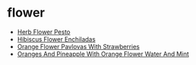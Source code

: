 # flower

 * [Herb Flower Pesto](index/h/herb-flower-pesto-51176220.json)
 * [Hibiscus Flower Enchiladas](index/h/hibiscus-flower-enchiladas-368293.json)
 * [Orange Flower Pavlovas With Strawberries](index/o/orange-flower-pavlovas-with-strawberries-364674.json)
 * [Oranges And Pineapple With Orange Flower Water And Mint](index/o/oranges-and-pineapple-with-orange-flower-water-and-mint-108253.json)
